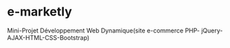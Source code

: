# e-marketly
 Mini-Projet Développement Web Dynamique(site e-commerce PHP- jQuery-AJAX-HTML-CSS-Bootstrap)

